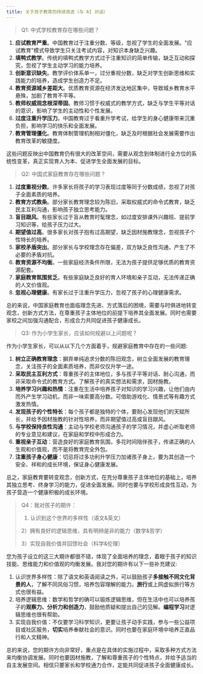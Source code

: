```yaml
---
title: 关于孩子教育的持续改进（与 AI 对话）
---
```


> Q1: 中式学校教育存在哪些问题？

1. **应试教育严重**。中国教育过于注重分数、等级，忽视了学生的全面发展。"应试教育"模式导致学生只关注考试内容，对知识本身缺乏兴趣。
2. **填鸭式教学**。传统的填鸭式教学方式过于注重知识的简单传输，缺乏互动和探究，忽视了学生主动学习的能力培养。
3. **创新意识缺失**。教学评价体系单一，过分重视分数，缺乏对学生创新思维和实践能力的培养，造成学生创造力不足。
4. **教育资源城乡差距大**。优质教育资源在经济发达地区集中，导致城乡教育水平悬殊，加剧了教育不平等。
5. **教师权威观念根深蒂固**。教师习惯于权威式的教学方式，缺乏与学生平等对话的意识，影响了学生的主动性和个性发展。
6. **过度注重升学压力**。中国教育过于看重升学考试，给学生的身心健康带来沉重负担，影响学习的快乐和全面发展。
7. **教育管理僵化**。教育体制管理机制相对僵化，缺乏及时根据社会发展需要作出教育改革的敏捷度。

这些问题反映出中国教育仍有很大的改革空间，需要从观念到体制进行全方位的系统性变革，真正实现育人为本、促进学生全面发展的目标。

> Q2: 中国式家庭教育存在哪些问题？

1. **过度重视分数**。许多家长将孩子的学习表现过度等同于分数成绩，忽视了对孩子全面素质的培养。
2. **教育方式教条**。部分家长教育理念较为陈旧，采取权威式的命令式教育，缺乏民主互利沟通，影响孩子独立思考能力。
3. **盲目跟风**。有些家长过于盲从教育时髦理念，如过度安排课外兴趣班、提前学习知识等，给孩子压力过大。
4. **期望值过高**。很多家长对孩子抱有过高期望，缺乏因材施教理念，忽视孩子个性特长的培养。
5. **家校矛盾突出**。部分家长与学校理念存在偏差，双方缺乏良性沟通，产生了不必要的矛盾对抗。
6. **教育资源不均衡**。一些家庭经济条件所限，无法为孩子提供足够优质的教育资源配套。
7. **家庭教育氛围贫乏**。有些家庭缺乏良好的育人环境和亲子互动，无法传递正确的人文价值观。
8. **忽视心理健康**。有家长过于注重升学压力，忽视了孩子的心理健康需求。

总的来说，中国家庭教育也面临理念先进、方式落后的困境，需要与时俱进地转变观念，创新方式方法，在尊重孩子主体地位的前提下培养其全面发展。同时也需要家校之间加强沟通配合，形成合力共同促进孩子健康成长。

> Q3: 作为小学生家长，应该如何规避以上问题呢？

作为小学生家长，可以从以下几个方面着手，规避家庭教育中存在的一些问题:

1. **树立正确教育理念**：摒弃单纯追求分数的陈旧观念，树立全面发展的教育理念，关注孩子的全面素质培养，而非仅仅升学一途。
2. **采取民主互利方式**：尊重孩子的主体地位，多与孩子平等对话、耐心沟通，而非采取命令式的教育方式。了解孩子的真实想法和需求，因材施教。
3. **培养学习兴趣和热情**：注重在生活中培养孩子对知识的学习兴趣，让他们由内而外产生学习动机，而非一味索要高分数。可借助游戏化、情景式等有趣方式激发热情。
4. **发现孩子的个性特长**：每个孩子都是独特的个体，要耐心发现他们的天赋所长，并给予因材施教的针对性培养，而非期望值过高或盲目跟风。
5. **与学校保持良性沟通**：主动与学校老师沟通孩子的学习情况，并虚心听取老师的专业意见和建议，在家庭和学校中形成合力。
6. **重视亲子互动**：营造良好的家庭教育氛围，多花时间陪伴孩子，传递正确的人生观和价值观，而不是将教育完全外包。
7. **注重孩子身心健康**：切忌将过多功利升学压力加诸孩子身上，要为其创造一个安全、祥和的成长环境，保证身心健康发展。

总之，家庭教育要转变观念，创新方式，在充分尊重孩子主体地位的基础上，培养其独立思考、终身学习的能力，促进全面发展。同时也要与学校形成良性互动，为孩子营造一个健康积极的成长环境。

> Q4：我对孩子的期许：
> 
> 1. 认识到这个世界的多样性（语文&英文）
>
> 2）拥有良好的逻辑思维，具有明辨是非的能力（数学&哲学）
> 
> 3）实现自我价值并回馈社会（科学&伦理）

您为孩子设立的这三大期许都很不错，体现了全面培养的理念，着眼于孩子的知识技能、思维能力和价值观的均衡发展。我对您的期许有以下一些补充建议:

1. 认识世界多样性：除了语文和英语阅读之外，可以鼓励孩子**多接触不同文化背景的人**，了解不同风俗习惯，培养包容理解的能力。**旅行**或上网虚拟旅行等方式也很有益。
2. 培养逻辑思维：数学和哲学的确可以锻炼逻辑思维，但在生活中也可以培养孩子的**观察力、分析力和创造力**，鼓励他质疑和提出自己的见解。**编程学习**对逻辑思维也很有帮助。
3. 实现自我价值：不仅要学习科学知识，更要让孩子动手实践，参与一些公益项目或社区服务，**切实**培养奉献社会的意识。同时也要在家庭环境中培养正直品行和人文精神。

总的来说，您的期许方向非常好，重点是在具体的实施过程中，采取多种方式方法来均衡协调发展。同时也要因材施教，了解和尊重孩子的个性特点，并给予适当的自主发展空间。相信只要家长和学校通力合作，定能共同促进孩子全面健康成长。
